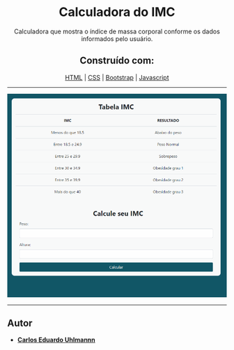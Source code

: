 <h1 align="center">
  Calculadora do IMC
</h1>

<p align="center">
  Calculadora que mostra o índice de massa corporal conforme os dados informados pelo usuário. 
</p>

<h2 align="center">
 Construído com:   
</h2>
 
<div align="center">
  
[HTML](https://www.w3schools.com/html/default.asp) | [CSS](https://www.w3schools.com/css/) | [Bootstrap](https://getbootstrap.com/) | [Javascript](https://developer.mozilla.org/pt-BR/docs/Aprender/Getting_started_with_the_web/JavaScript_basico)
  
</div>

<hr>
 
 <p align="center">
  <img alt="Gerador de loterias" src="https://github.com/carlosuhlmann/calculadora_imc/blob/master/imc.gif">
 </p>
 
 <hr>
 
 ## Autor

* **[Carlos Eduardo Uhlmannn](https://github.com/carlosuhlmann)**




















